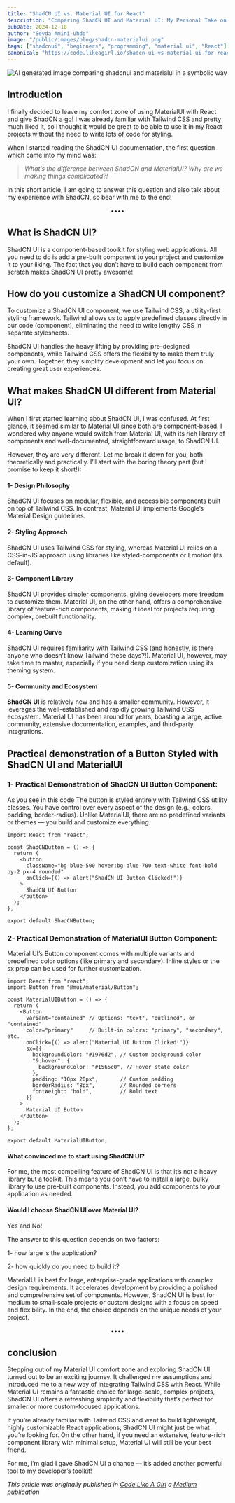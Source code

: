 ```yaml
---
title: "ShadCN UI vs. Material UI for React"
description: "Comparing ShadCN UI and Material UI: My Personal Take on these Modern Styling Tools"
pubDate: 2024-12-18
author: "Sevda Amini-Uhde"
image: "/public/images/blog/shadcn-materialui.png"
tags: ["shadcnui", "beginners", "programming", "material ui", "React"]
canonical: "https://code.likeagirl.io/shadcn-ui-vs-material-ui-for-react-694bad9b0be3"
---
```


![AI generated image comparing shadcnui and materialui in a symbolic way](/public/images/blog/shadcn-materialui.png)

## Introduction

I finally decided to leave my comfort zone of using MaterialUI with React and give ShadCN a go! I was already familiar with Tailwind CSS and pretty much liked it, so I thought it would be great to be able to use it in my React projects without the need to write lots of code for styling.

When I started reading the ShadCN UI documentation, the first question which came into my mind was:

> _What’s the difference between ShadCN and MaterialUI? Why are we making things complicated?!_

In this short article, I am going to answer this question and also talk about my experience with ShadCN, so bear with me to the end!

<div style="text-align: center;">••••</div>

## What is ShadCN UI?

ShadCN UI is a component-based toolkit for styling web applications. All you need to do is add a pre-built component to your project and customize it to your liking. The fact that you don’t have to build each component from scratch makes ShadCN UI pretty awesome!

## How do you customize a ShadCN UI component?

To customize a ShadCN UI component, we use Tailwind CSS, a utility-first styling framework. Tailwind allows us to apply predefined classes directly in our code (component), eliminating the need to write lengthy CSS in separate stylesheets.

ShadCN UI handles the heavy lifting by providing pre-designed components, while Tailwind CSS offers the flexibility to make them truly your own. Together, they simplify development and let you focus on creating great user experiences.

## What makes ShadCN UI different from Material UI?

When I first started learning about ShadCN UI, I was confused. At first glance, it seemed similar to Material UI since both are component-based. I wondered why anyone would switch from Material UI, with its rich library of components and well-documented, straightforward usage, to ShadCN UI.

However, they are very different. Let me break it down for you, both theoretically and practically. I’ll start with the boring theory part (but I promise to keep it short!):

#### 1- Design Philosophy

ShadCN UI focuses on modular, flexible, and accessible components built on top of Tailwind CSS. In contrast, Material UI implements Google’s Material Design guidelines.

#### 2- Styling Approach

ShadCN UI uses Tailwind CSS for styling, whereas Material UI relies on a CSS-in-JS approach using libraries like styled-components or Emotion (its default).

#### 3- Component Library

ShadCN UI provides simpler components, giving developers more freedom to customize them. Material UI, on the other hand, offers a comprehensive library of feature-rich components, making it ideal for projects requiring complex, prebuilt functionality.

#### 4- Learning Curve

ShadCN UI requires familiarity with Tailwind CSS (and honestly, is there anyone who doesn’t know Tailwind these days?!). Material UI, however, may take time to master, especially if you need deep customization using its theming system.

#### 5- Community and Ecosystem

**ShadCN UI** is relatively new and has a smaller community. However, it leverages the well-established and rapidly growing Tailwind CSS ecosystem. Material UI has been around for years, boasting a large, active community, extensive documentation, examples, and third-party integrations.

## Practical demonstration of a Button Styled with ShadCN UI and MaterialUI

### 1- Practical Demonstration of ShadCN UI Button Component:

As you see in this code The button is styled entirely with Tailwind CSS utility classes. You have control over every aspect of the design (e.g., colors, padding, border-radius). Unlike MaterialUI, there are no predefined variants or themes — you build and customize everything.

```
import React from "react";

const ShadCNButton = () => {
  return (
    <button
      className="bg-blue-500 hover:bg-blue-700 text-white font-bold py-2 px-4 rounded"
      onClick={() => alert("ShadCN UI Button Clicked!")}
    >
      ShadCN UI Button
    </button>
  );
};

export default ShadCNButton;

```

### 2- Practical Demonstration of MaterialUI Button Component:

Material UI’s Button component comes with multiple variants and predefined color options (like primary and secondary). Inline styles or the sx prop can be used for further customization.

```
import React from "react";
import Button from "@mui/material/Button";

const MaterialUIButton = () => {
  return (
    <Button
      variant="contained" // Options: "text", "outlined", or "contained"
      color="primary"     // Built-in colors: "primary", "secondary", etc.
      onClick={() => alert("Material UI Button Clicked!")}
      sx={{
        backgroundColor: "#1976d2", // Custom background color
        "&:hover": {
          backgroundColor: "#1565c0", // Hover state color
        },
        padding: "10px 20px",       // Custom padding
        borderRadius: "8px",        // Rounded corners
        fontWeight: "bold",         // Bold text
      }}
    >
      Material UI Button
    </Button>
  );
};

export default MaterialUIButton;
```

#### What convinced me to start using ShadCN UI?

For me, the most compelling feature of ShadCN UI is that it’s not a heavy library but a toolkit. This means you don’t have to install a large, bulky library to use pre-built components. Instead, you add components to your application as needed.

#### Would I choose ShadCN UI over Material UI?

Yes and No!

The answer to this question depends on two factors:

1- how large is the application?

2- how quickly do you need to build it?

MaterialUI is best for large, enterprise-grade applications with complex design requirements. It accelerates development by providing a polished and comprehensive set of components. However, ShadCN UI is best for medium to small-scale projects or custom designs with a focus on speed and flexibility. In the end, the choice depends on the unique needs of your project.

<div style="text-align: center;">••••</div>

## conclusion

Stepping out of my Material UI comfort zone and exploring ShadCN UI turned out to be an exciting journey. It challenged my assumptions and introduced me to a new way of integrating Tailwind CSS with React. While Material UI remains a fantastic choice for large-scale, complex projects, ShadCN UI offers a refreshing simplicity and flexibility that’s perfect for smaller or more custom-focused applications.

If you’re already familiar with Tailwind CSS and want to build lightweight, highly customizable React applications, ShadCN UI might just be what you’re looking for. On the other hand, if you need an extensive, feature-rich component library with minimal setup, Material UI will still be your best friend.

For me, I’m glad I gave ShadCN UI a chance — it’s added another powerful tool to my developer’s toolkit!

_This article was originally published in [Code Like A Girl](https://code.likeagirl.io/) a [Medium](https://medium.com/@SevdaSevinu/understanding-data-loading-in-react-router-7-829df70f23ab) publication_
